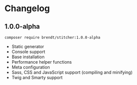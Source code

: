 # Changelog

## 1.0.0-alpha

```
composer require brendt/stitcher:1.0.0-alpha
```

- Static generator
- Console support
- Base installation
- Performance helper functions
- Meta configuration
- Sass, CSS and JavaScript support (compiling and minifying)
- Twig and Smarty support
